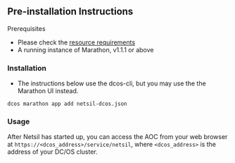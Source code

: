 ## Pre-installation Instructions
Prerequisites
* Please check the [resource requirements](https://github.com/netsil/manifests#prerequisites)
* A running instance of Marathon, v1.1.1 or above

### Installation
* The instructions below use the dcos-cli, but you may use the the Marathon UI instead.
    
```
dcos marathon app add netsil-dcos.json
```

### Usage
After Netsil has started up, you can access the AOC from your web browser at `https://<dcos_address>/service/netsil`, where `<dcos_address>` is the address of your DC/OS cluster.
